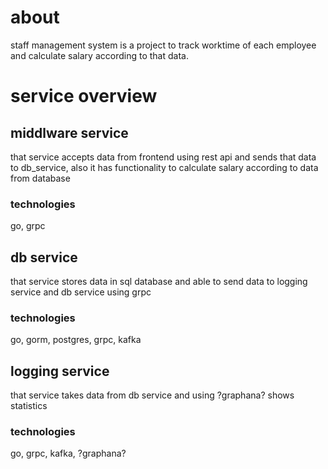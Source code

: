 # about

staff management system is a project to track worktime of each employee and 
calculate salary according to that data.

# service overview

## middlware service

that service accepts data from frontend using rest api and sends that data to 
db_service, also it has functionality to calculate salary according to data from database

### technologies
go, grpc

## db service
that service stores data in sql database and able to send data to logging service 
and db service using grpc

### technologies
go, gorm, postgres, grpc, kafka

## logging service
that service takes data from db service and using ?graphana? shows statistics

### technologies
go, grpc, kafka, ?graphana?

